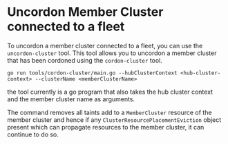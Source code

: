 # Uncordon Member Cluster connected to a fleet

To uncordon a member cluster connected to a fleet, you can use the `uncordon-cluster` tool. This tool allows you to 
uncordon a member cluster that has been cordoned using the `cordon-cluster` tool. 

```
go run tools/cordon-cluster/main.go --hubClusterContext <hub-cluster-context> --clusterName <memberClusterName>
```

the tool currently is a go program that also takes the hub cluster context and the member cluster name as arguments.

The command removes all taints add to a `MemberCluster` resource of the member cluster and hence if any 
`ClusterResourcePlacementEviction` object present which can propagate resources to the member cluster, it can continue 
to do so.
